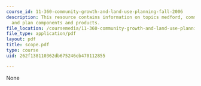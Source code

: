 ```yaml
---
course_id: 11-360-community-growth-and-land-use-planning-fall-2006
description: This resource contains information on topics medford, community growth
  and plan components and products.
file_location: /coursemedia/11-360-community-growth-and-land-use-planning-fall-2006/262f138110362db675246eb470112855_scope.pdf
file_type: application/pdf
layout: pdf
title: scope.pdf
type: course
uid: 262f138110362db675246eb470112855

---
```

None